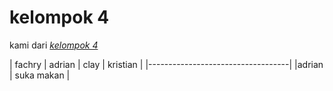 # kelompok 4

kami dari [*kelompok 4*](https://youtube.com)

| fachry | adrian | clay | kristian |
|-----------------------------------|
|adrian |          suka makan       |

